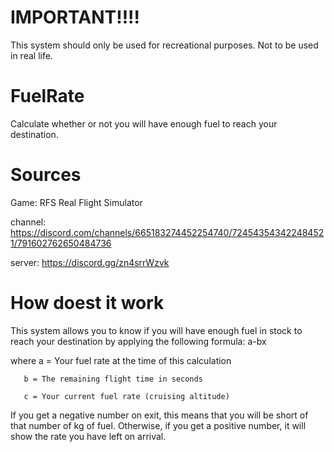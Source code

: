 # IMPORTANT!!!!
This system should only be used for recreational purposes. Not to be used in real life.

# FuelRate
Calculate whether or not you will have enough fuel to reach your destination.

# Sources
Game: RFS Real Flight Simulator

channel: https://discord.com/channels/665183274452254740/724543543422484521/791602762650484736

server: https://discord.gg/zn4srrWzvk

# How doest it work
This system allows you to know if you will have enough fuel in stock to reach your destination by applying the following formula: a-bx

where  a = Your fuel rate at the time of this calculation

       b = The remaining flight time in seconds
      
       c = Your current fuel rate (cruising altitude)

If you get a negative number on exit, this means that you will be short of that number of kg of fuel.
Otherwise, if you get a positive number, it will show the rate you have left on arrival.
